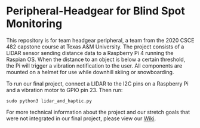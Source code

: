 # Peripheral-Headgear for Blind Spot Monitoring
This repository is for team headgear peripheral, a team from the 2020 CSCE 482 capstone course at Texas A&M University. The project consists of a LIDAR sensor sending distance data to a Raspberry Pi 4 running the Raspian OS. When the distance to an object is below a certain threshold, the Pi will trigger a vibration notification to the user. All components are mounted on a helmet for use while downhill skiing or snowboarding.

To run our final project, connect a LIDAR to the I2C pins on a Raspberry Pi and a vibration motor to GPIO pin 23.
Then run:
```
sudo python3 lidar_and_haptic.py
```

For more technical information about the project and our stretch goals that were not integrated in our final project, please view our [Wiki](https://github.com/rossmichaelyoung/peripheral-headgear/wiki).

